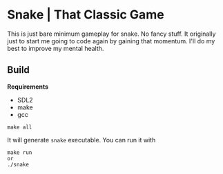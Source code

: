# Snake | That Classic Game

This is just bare minimum gameplay for snake. No fancy stuff. It
originally just to start me going to code again by gaining that momentum.
I'll do my best to improve my mental health.

## Build

**Requirements**

- SDL2
- make
- gcc

```
make all
```

It will generate `snake` executable. You can run it with
```
make run
or
./snake
```

